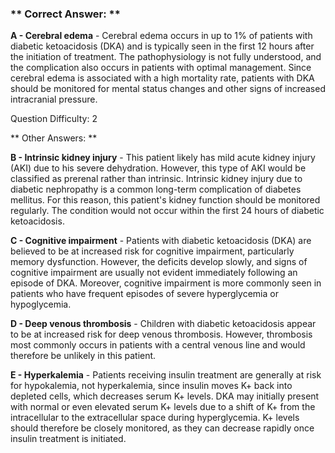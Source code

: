### ** Correct Answer: **

**A - Cerebral edema** - Cerebral edema occurs in up to 1% of patients with diabetic ketoacidosis (DKA) and is typically seen in the first 12 hours after the initiation of treatment. The pathophysiology is not fully understood, and the complication also occurs in patients with optimal management. Since cerebral edema is associated with a high mortality rate, patients with DKA should be monitored for mental status changes and other signs of increased intracranial pressure.

Question Difficulty: 2

** Other Answers: **

**B - Intrinsic kidney injury** - This patient likely has mild acute kidney injury (AKI) due to his severe dehydration. However, this type of AKI would be classified as prerenal rather than intrinsic. Intrinsic kidney injury due to diabetic nephropathy is a common long-term complication of diabetes mellitus. For this reason, this patient's kidney function should be monitored regularly. The condition would not occur within the first 24 hours of diabetic ketoacidosis.

**C - Cognitive impairment** - Patients with diabetic ketoacidosis (DKA) are believed to be at increased risk for cognitive impairment, particularly memory dysfunction. However, the deficits develop slowly, and signs of cognitive impairment are usually not evident immediately following an episode of DKA. Moreover, cognitive impairment is more commonly seen in patients who have frequent episodes of severe hyperglycemia or hypoglycemia.

**D - Deep venous thrombosis** - Children with diabetic ketoacidosis appear to be at increased risk for deep venous thrombosis. However, thrombosis most commonly occurs in patients with a central venous line and would therefore be unlikely in this patient.

**E - Hyperkalemia** - Patients receiving insulin treatment are generally at risk for hypokalemia, not hyperkalemia, since insulin moves K+ back into depleted cells, which decreases serum K+ levels. DKA may initially present with normal or even elevated serum K+ levels due to a shift of K+ from the intracellular to the extracellular space during hyperglycemia. K+ levels should therefore be closely monitored, as they can decrease rapidly once insulin treatment is initiated.

